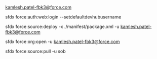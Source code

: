 kamlesh.patel-fbk3@force.com

sfdx force:auth:web:login --setdefaultdevhubusername 

sfdx force:source:deploy -x ./manifest/package.xml  -u kamlesh.patel-fbk3@force.com

sfdx force:org:open  -u kamlesh.patel-fbk3@force.com

sfdx force:source:pull -u sob
